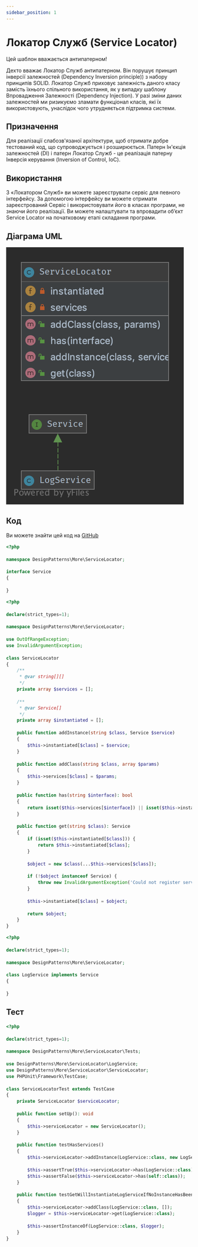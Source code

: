 ```yaml
---
sidebar_position: 1
---
```


# Локатор Служб (Service Locator)

Цей шаблон вважається антипатерном!

Дехто вважає Локатор Служб антипатерном. Він порушує принцип інверсії залежностей 
(Dependency Inversion principle)) з набору принципів SOLID. Локатор Служб приховує залежність даного класу 
замість їхнього спільного використання, як у випадку шаблону Впровадження Залежності (Dependency Injection). 
У разі зміни даних залежностей ми ризикуємо зламати функціонал класів, які їх використовують, унаслідок чого 
утрудняється підтримка системи.

## Призначення

Для реалізації слабозв'язаної архітектури, щоб отримати добре тестований код, що супроводжується і розширюється. 
Патерн Ін'єкція залежностей (DI) і патерн Локатор Служб - це реалізація патерну Інверсія керування 
(Inversion of Control, IoC).

## Використання

З «Локатором Служб» ви можете зареєструвати сервіс для певного інтерфейсу. За допомогою інтерфейсу ви можете 
отримати зареєстрований Сервіс і використовувати його в класах програми, не знаючи його реалізації. 
Ви можете налаштувати та впровадити об’єкт Service Locator на початковому етапі складання програми.

## Діаграма UML

![ UML](./images/service_locator.png)

## Код
Ви можете знайти цей код на [GitHub](https://github.com/PetroOstapuk/DesignPatternsPHP/tree/main/More/ServiceLocator)

```php title="Service.php"
<?php

namespace DesignPatterns\More\ServiceLocator;

interface Service
{

}
```

```php title="ServiceLocator.php"
<?php

declare(strict_types=1);

namespace DesignPatterns\More\ServiceLocator;

use OutOfRangeException;
use InvalidArgumentException;

class ServiceLocator
{
    /**
     * @var string[][]
     */
    private array $services = [];

    /**
     * @var Service[]
     */
    private array $instantiated = [];

    public function addInstance(string $class, Service $service)
    {
        $this->instantiated[$class] = $service;
    }

    public function addClass(string $class, array $params)
    {
        $this->services[$class] = $params;
    }

    public function has(string $interface): bool
    {
        return isset($this->services[$interface]) || isset($this->instantiated[$interface]);
    }

    public function get(string $class): Service
    {
        if (isset($this->instantiated[$class])) {
            return $this->instantiated[$class];
        }

        $object = new $class(...$this->services[$class]);

        if (!$object instanceof Service) {
            throw new InvalidArgumentException('Could not register service: is no instance of Service');
        }

        $this->instantiated[$class] = $object;

        return $object;
    }
}
```

```php title="LogService.php"
<?php

declare(strict_types=1);

namespace DesignPatterns\More\ServiceLocator;

class LogService implements Service
{

}
```

## Тест

```php title="Tests/ServiceLocatorTest.php"
<?php

declare(strict_types=1);

namespace DesignPatterns\More\ServiceLocator\Tests;

use DesignPatterns\More\ServiceLocator\LogService;
use DesignPatterns\More\ServiceLocator\ServiceLocator;
use PHPUnit\Framework\TestCase;

class ServiceLocatorTest extends TestCase
{
    private ServiceLocator $serviceLocator;

    public function setUp(): void
    {
        $this->serviceLocator = new ServiceLocator();
    }

    public function testHasServices()
    {
        $this->serviceLocator->addInstance(LogService::class, new LogService());

        $this->assertTrue($this->serviceLocator->has(LogService::class));
        $this->assertFalse($this->serviceLocator->has(self::class));
    }

    public function testGetWillInstantiateLogServiceIfNoInstanceHasBeenCreatedYet()
    {
        $this->serviceLocator->addClass(LogService::class, []);
        $logger = $this->serviceLocator->get(LogService::class);

        $this->assertInstanceOf(LogService::class, $logger);
    }
}
```